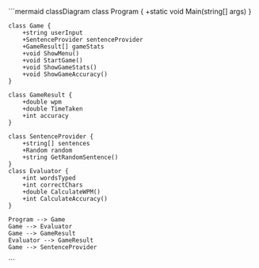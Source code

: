 ´´´mermaid
classDiagram
    class Program {
        +static void Main(string[] args)
    }

    class Game {
        +string userInput
        +SentenceProvider sentenceProvider
        +GameResult[] gameStats
        +void ShowMenu() 
        +void StartGame()
        +void ShowGameStats()
        +void ShowGameAccuracy()
    }

    class GameResult {
        +double wpm
        +double TimeTaken
        +int accuracy
    }

    class SentenceProvider {
        +string[] sentences
        +Random random
        +string GetRandomSentence()
    }
    class Evaluator {
        +int wordsTyped
        +int correctChars
        +double CalculateWPM()
        +int CalculateAccuracy()
    }

    Program --> Game
    Game --> Evaluator
    Game --> GameResult
    Evaluator --> GameResult
    Game --> SentenceProvider

´´´